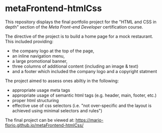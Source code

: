 # metaFrontend-htmlCss
This repository displays the final portfolio project for the "HTML and CSS in depth" section of the *Meta Front-end Developer* certification course. 

The directive of the project is to build a home page for a mock restaurant. This included providing:

* the company logo at the top of the page,
* an inline navigation menu,
* a large promotional banner,
* three columns of additional content (including an image & text)
* and a footer which included the company logo and a copyright statment

The project aimed to assess ones abiltiy in the following:

* appropriate usage meta tags
* appropriate usage of semantic html tags (e.g. header, main, footer, etc.)
* proper html structuring
* effective use of css selectors (i.e. "not over-specific and the layout is achieved using minimal selectors and rules")

The final project can be viewed at: https://mario-florio.github.io/metaFrontend-htmlCss/

